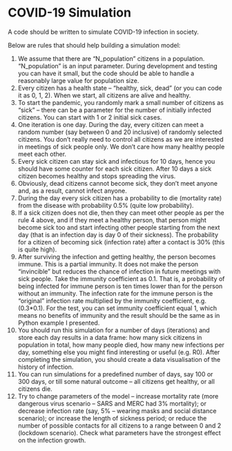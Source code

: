 # COVID-19 Simulation

A code should be written to simulate COVID-19 infection in society. 

Below are rules that should help building a simulation model:
1. We assume that there are “N_population” citizens in a population. “N_population” is an input parameter. During development and testing you can have it small, but the code should be able to handle a reasonably large value for population size.
2. Every citizen has a health state – “healthy, sick, dead” (or you can code it as 0, 1, 2).
When we start, all citizens are alive and healthy.
3. To start the pandemic, you randomly mark a small number of citizens as “sick” – there can be a parameter for the number of initially infected citizens. You can start with 1 or 2 initial sick cases.
4. One iteration is one day. During the day, every citizen can meet a random number (say between 0 and 20 inclusive) of randomly selected citizens. You don’t really need to control all citizens as we are interested in meetings of sick people only. We don’t care how many healthy people meet each other.
5. Every sick citizen can stay sick and infectious for 10 days, hence you should have some counter for each sick citizen. After 10 days a sick citizen becomes healthy and stops spreading the virus.
6. Obviously, dead citizens cannot become sick, they don’t meet anyone and, as a result, cannot infect anyone.
7. During the day every sick citizen has a probability to die (mortality rate) from the disease with probability 0.5% (quite low probability).
8. If a sick citizen does not die, then they can meet other people as per the rule 4 above, and if they meet a healthy person, that person might become sick too and start infecting other people starting from the next day (that is an infection day is day 0 of their sickness). The probability for a citizen of becoming sick (infection rate) after a contact is 30% (this is quite high).
9. After surviving the infection and getting healthy, the person becomes immune. This is a partial immunity. It does not make the person “invincible” but reduces
the chance of infection in future meetings with sick people. Take the immunity coefficient as 0.1. That is, a probability of being infected for immune person is ten times lower than for the person without an immunity. The infection rate for the immune person is the “original” infection rate multiplied by the immunity coefficient, e.g. (0.3*0.1).
For the test, you can set immunity coefficient equal 1, which means no benefits of immunity and the result should be the same as in Python example I presented.
10. You should run this simulation for a number of days (iterations) and store each day results in a data frame: how many sick citizens in population in total, how many people died, how many new infections per day, something else you might find interesting or useful (e.g. R0). After completing the simulation, you should create a data visualisation of the history of infection.
11. You can run simulations for a predefined number of days, say 100 or 300 days, or till some natural outcome – all citizens get healthy, or all citizens die.
12. Try to change parameters of the model – increase mortality rate (more dangerous virus scenario – SARS and MERC had 3% mortality); or decrease infection rate (say, 5% – wearing masks and social distance scenario); or increase the length of sickness period; or reduce the number of possible contacts for all citizens to a range between 0 and 2 (lockdown scenario). Check what parameters have the strongest effect on the infection growth.
